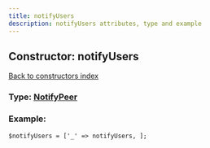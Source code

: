 ```yaml
---
title: notifyUsers
description: notifyUsers attributes, type and example
---
```

## Constructor: notifyUsers  
[Back to constructors index](index.md)






### Type: [NotifyPeer](../types/NotifyPeer.md)


### Example:

```
$notifyUsers = ['_' => notifyUsers, ];
```